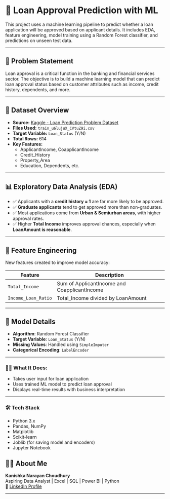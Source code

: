 # 🏦 Loan Approval Prediction with ML

This project uses a machine learning pipeline to predict whether a loan application will be approved based on applicant details. It includes EDA, feature engineering, model training using a Random Forest classifier, and predictions on unseen test data.

---

## 📌 Problem Statement

Loan approval is a critical function in the banking and financial services sector. The objective is to build a machine learning model that can predict loan approval status based on customer attributes such as income, credit history, dependents, and more.

---

## 📂 Dataset Overview

- **Source:** [Kaggle - Loan Prediction Problem Dataset](https://www.kaggle.com/datasets/altruistdelhite04/loan-prediction-problem-dataset)
- **Files Used:** `train_u6lujuX_CVtuZ9i.csv`
- **Target Variable:** `Loan_Status` (Y/N)
- **Total Rows:** 614  
- **Key Features:**
  - ApplicantIncome, CoapplicantIncome
  - Credit_History
  - Property_Area
  - Education, Dependents, etc.

---

## 📊 Exploratory Data Analysis (EDA)

- ✅ Applicants with a **credit history = 1** are far more likely to be approved.
- ✅ **Graduate applicants** tend to get approved more than non-graduates.
- ✅ Most applications come from **Urban & Semiurban areas**, with higher approval rates.
- ✅ Higher **Total Income** improves approval chances, especially when **LoanAmount is reasonable**.

---

## 🧠 Feature Engineering

New features created to improve model accuracy:

| Feature | Description |
|--------|-------------|
| `Total_Income` | Sum of ApplicantIncome and CoapplicantIncome |
| `Income_Loan_Ratio` | Total_Income divided by LoanAmount |

---

## 🧪 Model Details

- **Algorithm**: Random Forest Classifier  
- **Target Variable**: `Loan_Status` (Y/N)  
- **Missing Values**: Handled using `SimpleImputer`  
- **Categorical Encoding**: `LabelEncoder`

---

### 👨‍💼 What It Does:

- Takes user input for loan application
- Uses trained ML model to predict loan approval
- Displays real-time results with business interpretation

---

### 🛠️ Tech Stack

- Python 3.x
- Pandas, NumPy
- Matplotlib
- Scikit-learn
- Joblib (for saving model and encoders)
- Jupyter Notebook

## 🙋‍♂️ About Me

**Kanishka Narayan Choudhury**  
Aspiring Data Analyst | Excel | SQL | Power BI | Python  
🔗 [LinkedIn Profile](https://www.linkedin.com/in/kanishka-n-choudhury/)

---
